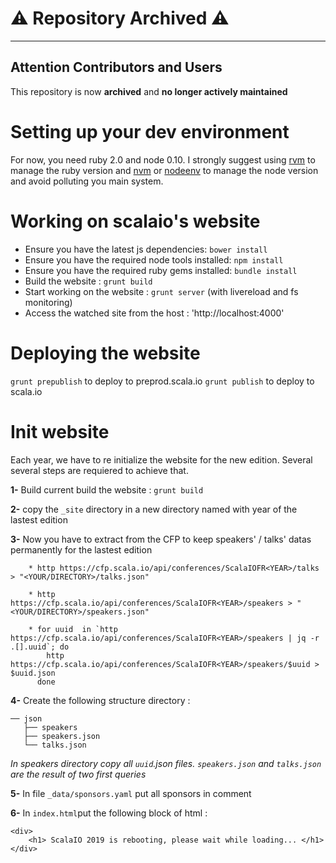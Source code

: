 # :warning: Repository Archived :warning:

---

## Attention Contributors and Users

This repository is now **archived** and **no longer actively maintained**


Setting up your dev environment
==========

For now, you need ruby 2.0 and node 0.10. I strongly suggest using 
[rvm](https://rvm.io/) to manage the ruby version and 
[nvm](https://github.com/creationix/nvm) or 
[nodeenv](http://ekalinin.github.io/nodeenv/) to manage the node version and 
avoid polluting you main system.

Working on scalaio's website
==========
* Ensure you have the latest js dependencies: `bower install`
* Ensure you have the required node tools installed: `npm install`
* Ensure you have the required ruby gems installed: `bundle install`
* Build the website : `grunt build`
* Start working on the website : `grunt server` (with livereload and fs monitoring)
* Access the watched site from the host : 'http://localhost:4000'


Deploying the website
==========

`grunt prepublish` to deploy to preprod.scala.io
`grunt publish` to deploy to scala.io

Init website
==========

Each year, we have to re initialize the website for the new edition. 
Several several steps are requiered to achieve that.


 **1-** Build current build the website : `grunt build`

 **2-** copy the `_site` directory in a new directory named with year of the lastest edition

 **3-** Now you have to extract from the CFP to keep speakers' / talks' datas permanently for the lastest edition
 		
 		* http https://cfp.scala.io/api/conferences/ScalaIOFR<YEAR>/talks > "<YOUR/DIRECTORY>/talks.json"
 		
		* http https://cfp.scala.io/api/conferences/ScalaIOFR<YEAR>/speakers > "<YOUR/DIRECTORY>/speakers.json"
		
		* for uuid  in `http https://cfp.scala.io/api/conferences/ScalaIOFR<YEAR>/speakers | jq -r .[].uuid`; do
			http https://cfp.scala.io/api/conferences/ScalaIOFR<YEAR>/speakers/$uuid > $uuid.json
		  done

 **4-** Create the following structure directory :
 
	── json
	   ├── speakers
	   ├── speakers.json
	   └── talks.json

*In speakers directory copy all `uuid`.json files. `speakers.json` and `talks.json` are the result of two first queries*

 **5-** In file `_data/sponsors.yaml` put all sponsors in comment
 
 **6-** In `index.html`put the following block of html : 
	
	<div>
    	<h1> ScalaIO 2019 is rebooting, please wait while loading... </h1>
	</div>
	
